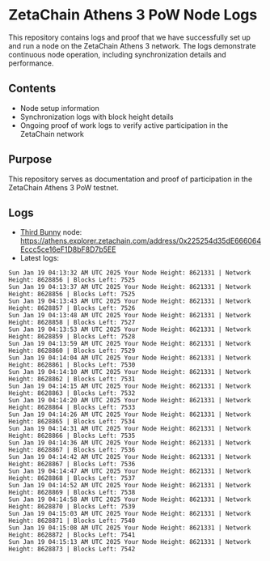 # ZetaChain Athens 3 PoW Node Logs
This repository contains logs and proof that we have successfully set up and run a node on the ZetaChain Athens 3 network. The logs demonstrate continuous node operation, including synchronization details and performance.

## Contents
- Node setup information
- Synchronization logs with block height details
- Ongoing proof of work logs to verify active participation in the ZetaChain network

## Purpose
This repository serves as documentation and proof of participation in the ZetaChain Athens 3 PoW testnet.

## Logs

- [Third Bunny](https://thirdbunny.xyz/) node: https://athens.explorer.zetachain.com/address/0x225254d35dE666064Eccc5ce16eF1D8bF8D7b5EE
- Latest logs:
```
Sun Jan 19 04:13:32 AM UTC 2025 Your Node Height: 8621331 | Network Height: 8628856 | Blocks Left: 7525
Sun Jan 19 04:13:37 AM UTC 2025 Your Node Height: 8621331 | Network Height: 8628856 | Blocks Left: 7525
Sun Jan 19 04:13:43 AM UTC 2025 Your Node Height: 8621331 | Network Height: 8628857 | Blocks Left: 7526
Sun Jan 19 04:13:48 AM UTC 2025 Your Node Height: 8621331 | Network Height: 8628858 | Blocks Left: 7527
Sun Jan 19 04:13:53 AM UTC 2025 Your Node Height: 8621331 | Network Height: 8628859 | Blocks Left: 7528
Sun Jan 19 04:13:59 AM UTC 2025 Your Node Height: 8621331 | Network Height: 8628860 | Blocks Left: 7529
Sun Jan 19 04:14:04 AM UTC 2025 Your Node Height: 8621331 | Network Height: 8628861 | Blocks Left: 7530
Sun Jan 19 04:14:10 AM UTC 2025 Your Node Height: 8621331 | Network Height: 8628862 | Blocks Left: 7531
Sun Jan 19 04:14:15 AM UTC 2025 Your Node Height: 8621331 | Network Height: 8628863 | Blocks Left: 7532
Sun Jan 19 04:14:20 AM UTC 2025 Your Node Height: 8621331 | Network Height: 8628864 | Blocks Left: 7533
Sun Jan 19 04:14:26 AM UTC 2025 Your Node Height: 8621331 | Network Height: 8628865 | Blocks Left: 7534
Sun Jan 19 04:14:31 AM UTC 2025 Your Node Height: 8621331 | Network Height: 8628866 | Blocks Left: 7535
Sun Jan 19 04:14:36 AM UTC 2025 Your Node Height: 8621331 | Network Height: 8628867 | Blocks Left: 7536
Sun Jan 19 04:14:42 AM UTC 2025 Your Node Height: 8621331 | Network Height: 8628867 | Blocks Left: 7536
Sun Jan 19 04:14:47 AM UTC 2025 Your Node Height: 8621331 | Network Height: 8628868 | Blocks Left: 7537
Sun Jan 19 04:14:52 AM UTC 2025 Your Node Height: 8621331 | Network Height: 8628869 | Blocks Left: 7538
Sun Jan 19 04:14:58 AM UTC 2025 Your Node Height: 8621331 | Network Height: 8628870 | Blocks Left: 7539
Sun Jan 19 04:15:03 AM UTC 2025 Your Node Height: 8621331 | Network Height: 8628871 | Blocks Left: 7540
Sun Jan 19 04:15:08 AM UTC 2025 Your Node Height: 8621331 | Network Height: 8628872 | Blocks Left: 7541
Sun Jan 19 04:15:13 AM UTC 2025 Your Node Height: 8621331 | Network Height: 8628873 | Blocks Left: 7542
```
